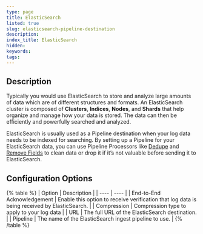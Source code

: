 ```yaml
---
type: page
title: ElasticSearch
listed: true
slug: elasticsearch-pipeline-destination
description: 
index_title: ElasticSearch
hidden: 
keywords: 
tags: 
---
```


## Description

Typically you would use ElasticSearch to store and analyze large amounts of data which are of different structures and formats. An ElasticSearch cluster is composed of **Clusters**, **Indices**, **Nodes**, and **Shards** that help organize and manage how your data is stored. The data can then be efficiently and powerfully searched and analyzed. 

ElasticSearch is usually used as a Pipeline destination when your log data needs to be indexed for searching. By setting up a Pipeline for your ElasticSearch data,  you can use Pipeline Processors like [Dedupe](/docs/dedupe-pipeline-processor) and [Remove Fields](/docs/remove-fields-pipeline-processor) to clean data or drop it if it’s not valuable before sending it to ElasticSearch. 

## Configuration Options

{% table %}
| Option | Description | 
| ---- | ---- | 
| End-to-End Acknowledgement | Enable this option to receive verification that log data is being received by ElasticSearch. | 
| Compression | Compression type to apply to your log data | 
| URL | The full URL of the ElasticSearch destination. | 
| Pipeline | The name of the ElasticSearch ingest pipeline to use. | 
{% /table %}